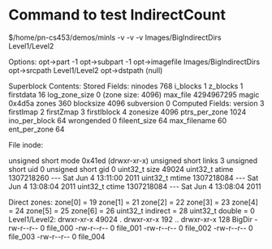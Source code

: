

# Command to test IndirectCount

$/home/pn-cs453/demos/minls -v -v -v Images/BigIndirectDirs Level1/Level2

Options:
  opt->part      -1
  opt->subpart   -1
  opt->imagefile Images/BigIndirectDirs
  opt->srcpath   Level1/Level2
  opt->dstpath   (null)

Superblock Contents:
Stored Fields:
  ninodes          768
  i_blocks           1
  z_blocks           1
  firstdata         16
  log_zone_size      0 (zone size: 4096)
  max_file  4294967295
  magic         0x4d5a
  zones            360
  blocksize       4096
  subversion         0
Computed Fields:
  version            3
  firstImap          2
  firstZmap          3
  firstIblock        4
  zonesize        4096
  ptrs_per_zone   1024
  ino_per_block     64
  wrongended         0
  fileent_size      64
  max_filename      60
  ent_per_zone      64

File inode:

  unsigned short mode         0x41ed    (drwxr-xr-x)
  unsigned short links             3
  unsigned short uid               0
  unsigned short gid               0
  uint32_t  size          49024
  uint32_t  atime    1307218260 --- Sat Jun  4 13:11:00 2011
  uint32_t  mtime    1307218084 --- Sat Jun  4 13:08:04 2011
  uint32_t  ctime    1307218084 --- Sat Jun  4 13:08:04 2011

  Direct zones:
              zone[0]   =         19
              zone[1]   =         21
              zone[2]   =         22
              zone[3]   =         23
              zone[4]   =         24
              zone[5]   =         25
              zone[6]   =         26
   uint32_t  indirect   =         28
   uint32_t  double     =          0
Level1/Level2:
drwxr-xr-x     49024 .
drwxr-xr-x       192 ..
drwxr-xr-x       128 BigDir
-rw-r--r--         0 file_000
-rw-r--r--         0 file_001
-rw-r--r--         0 file_002
-rw-r--r--         0 file_003
-rw-r--r--         0 file_004

